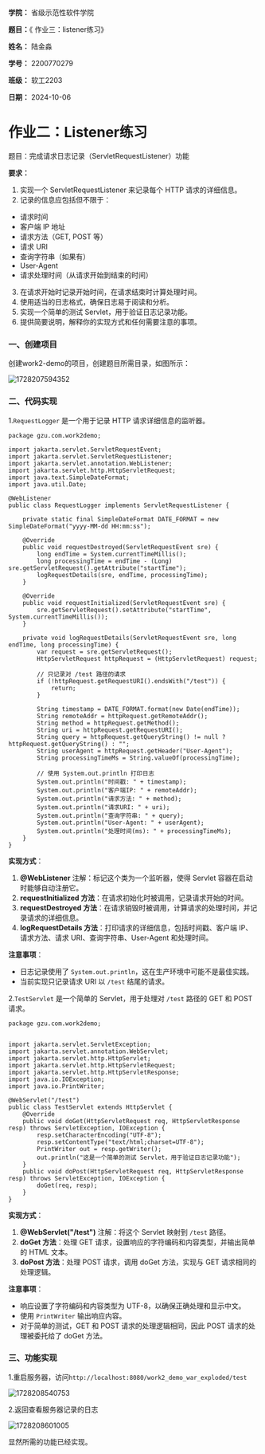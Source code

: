 **学院：** 省级示范性软件学院

**题目：**《 作业三：listener练习》

**姓名：** 陆金淼

**学号：** 2200770279

**班级：** 软工2203

**日期：** 2024-10-06

# **作业二：Listener练习**

题目：完成请求日志记录（ServletRequestListener）功能

**要求：**

1. 实现一个 ServletRequestListener 来记录每个 HTTP 请求的详细信息。
2. 记录的信息应包括但不限于：

* 请求时间
* 客户端 IP 地址
* 请求方法（GET, POST 等）
* 请求 URI
* 查询字符串（如果有）
* User-Agent
* 请求处理时间（从请求开始到结束的时间）

3. 在请求开始时记录开始时间，在请求结束时计算处理时间。
4. 使用适当的日志格式，确保日志易于阅读和分析。
5. 实现一个简单的测试 Servlet，用于验证日志记录功能。
6. 提供简要说明，解释你的实现方式和任何需要注意的事项。

### 一、创建项目

创建work2-demo的项目，创建题目所需目录，如图所示：

![1728207594352](images/work2/1728207594352.png)

### 二、代码实现

1.`RequestLogger` 是一个用于记录 HTTP 请求详细信息的监听器。

```
package gzu.com.work2demo;

import jakarta.servlet.ServletRequestEvent;
import jakarta.servlet.ServletRequestListener;
import jakarta.servlet.annotation.WebListener;
import jakarta.servlet.http.HttpServletRequest;
import java.text.SimpleDateFormat;
import java.util.Date;

@WebListener
public class RequestLogger implements ServletRequestListener {

    private static final SimpleDateFormat DATE_FORMAT = new SimpleDateFormat("yyyy-MM-dd HH:mm:ss");

    @Override
    public void requestDestroyed(ServletRequestEvent sre) {
        long endTime = System.currentTimeMillis();
        long processingTime = endTime - (Long) sre.getServletRequest().getAttribute("startTime");
        logRequestDetails(sre, endTime, processingTime);
    }

    @Override
    public void requestInitialized(ServletRequestEvent sre) {
        sre.getServletRequest().setAttribute("startTime", System.currentTimeMillis());
    }

    private void logRequestDetails(ServletRequestEvent sre, long endTime, long processingTime) {
        var request = sre.getServletRequest();
        HttpServletRequest httpRequest = (HttpServletRequest) request;

        // 只记录对 /test 路径的请求
        if (!httpRequest.getRequestURI().endsWith("/test")) {
            return;
        }

        String timestamp = DATE_FORMAT.format(new Date(endTime));
        String remoteAddr = httpRequest.getRemoteAddr();
        String method = httpRequest.getMethod();
        String uri = httpRequest.getRequestURI();
        String query = httpRequest.getQueryString() != null ? httpRequest.getQueryString() : "";
        String userAgent = httpRequest.getHeader("User-Agent");
        String processingTimeMs = String.valueOf(processingTime);

        // 使用 System.out.println 打印日志
        System.out.println("时间戳: " + timestamp);
        System.out.println("客户端IP: " + remoteAddr);
        System.out.println("请求方法: " + method);
        System.out.println("请求URI: " + uri);
        System.out.println("查询字符串: " + query);
        System.out.println("User-Agent: " + userAgent);
        System.out.println("处理时间(ms): " + processingTimeMs);
    }
}
```

**实现方式**：

1. **@WebListener** 注解：标记这个类为一个监听器，使得 Servlet 容器在启动时能够自动注册它。
2. **requestInitialized 方法**：在请求初始化时被调用，记录请求开始的时间。
3. **requestDestroyed 方法**：在请求销毁时被调用，计算请求的处理时间，并记录请求的详细信息。
4. **logRequestDetails 方法**：打印请求的详细信息，包括时间戳、客户端 IP、请求方法、请求 URI、查询字符串、User-Agent 和处理时间。

**注意事项**：

* 日志记录使用了 `System.out.println`，这在生产环境中可能不是最佳实践。
* 当前实现只记录请求 URI 以 `/test` 结尾的请求。

2.`TestServlet` 是一个简单的 Servlet，用于处理对 `/test` 路径的 GET 和 POST 请求。

```
package gzu.com.work2demo;


import jakarta.servlet.ServletException;
import jakarta.servlet.annotation.WebServlet;
import jakarta.servlet.http.HttpServlet;
import jakarta.servlet.http.HttpServletRequest;
import jakarta.servlet.http.HttpServletResponse;
import java.io.IOException;
import java.io.PrintWriter;

@WebServlet("/test")
public class TestServlet extends HttpServlet {
    @Override
    public void doGet(HttpServletRequest req, HttpServletResponse resp) throws ServletException, IOException {
        resp.setCharacterEncoding("UTF-8");
        resp.setContentType("text/html;charset=UTF-8");
        PrintWriter out = resp.getWriter();
        out.println("这是一个简单的测试 Servlet，用于验证日志记录功能");
    }
    public void doPost(HttpServletRequest req, HttpServletResponse resp) throws ServletException, IOException {
        doGet(req, resp);
    }
}
```

**实现方式**：

1. **@WebServlet("/test")** 注解：将这个 Servlet 映射到 `/test` 路径。
2. **doGet 方法**：处理 GET 请求，设置响应的字符编码和内容类型，并输出简单的 HTML 文本。
3. **doPost 方法**：处理 POST 请求，调用 doGet 方法，实现与 GET 请求相同的处理逻辑。

**注意事项**：

* 响应设置了字符编码和内容类型为 UTF-8，以确保正确处理和显示中文。
* 使用 `PrintWriter` 输出响应内容。
* 对于简单的测试，GET 和 POST 请求的处理逻辑相同，因此 POST 请求的处理被委托给了 doGet 方法。

### 三、功能实现

1.重启服务器，访问`http://localhost:8080/work2_demo_war_exploded/test`

![1728208540753](images/work2/1728208540753.png)

2.返回查看服务器记录的日志

![1728208601005](images/work2/1728208601005.png)

显然所需的功能已经实现。
